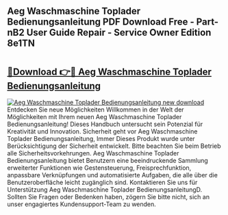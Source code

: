 ## Aeg Waschmaschine Toplader Bedienungsanleitung PDF Download Free - Part-nB2 User Guide Repair - Service Owner Edition 8e1TN

# <h2><a href="http://df24yyv.blite.top/?on=Aeg+Waschmaschine+Toplader+Bedienungsanleitung">🔗Download 👉🔴 Aeg Waschmaschine Toplader Bedienungsanleitung</a></h2>

[![Aeg Waschmaschine Toplader Bedienungsanleitung new download](https://i.imgur.com/lujVjoI.png)](http://df24yyv.blite.top/?on=Aeg+Waschmaschine+Toplader+Bedienungsanleitung)
Entdecken Sie neue Möglichkeiten Willkommen in der Welt der Möglichkeiten mit Ihrem neuen Aeg Waschmaschine Toplader Bedienungsanleitung! Dieses Handbuch untersucht sein Potenzial für Kreativität und Innovation. Sicherheit geht vor Aeg Waschmaschine Toplader Bedienungsanleitung, Immer Dieses Produkt wurde unter Berücksichtigung der Sicherheit entwickelt. Bitte beachten Sie beim Betrieb alle Sicherheitsvorkehrungen. Aeg Waschmaschine Toplader Bedienungsanleitung bietet Benutzern eine beeindruckende Sammlung erweiterter Funktionen wie Gestensteuerung, Freisprechfunktion, anpassbare Verknüpfungen und automatisierte Aufgaben, die alle über die Benutzeroberfläche leicht zugänglich sind. Kontaktieren Sie uns für Unterstützung Aeg Waschmaschine Toplader BedienungsanleitungD. Sollten Sie Fragen oder Bedenken haben, zögern Sie bitte nicht, sich an unser engagiertes Kundensupport-Team zu wenden.
